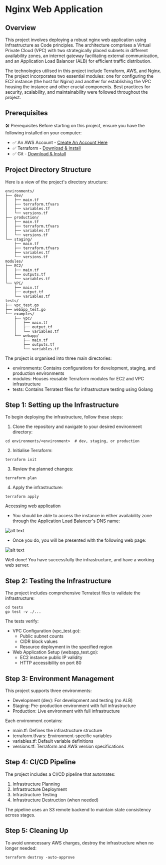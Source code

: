 
<h1>Nginx Web Application</h1>

<h2> Overview </h2>

This project involves deploying a robust nginx web application using Infrastructure as Code principles. The architecture comprises a Virtual Private Cloud (VPC) with two strategically placed subnets in different availability zones, an internet gateway facilitating external communication, and an Application Load Balancer (ALB) for efficient traffic distribution.

The technologies utilised in this project include Terraform, AWS, and Nginx. The project incorporates two essential modules: one for configuring the EC2 instance (the host for Nginx) and another for establishing the VPC housing the instance and other crucial components. Best practices for security, scalability, and maintainability were followed throughout the project.

<h2> Prerequisites </h2>

🛠 Prerequisites
Before starting on this project, ensure you have the following installed on your computer:

- ✅ An AWS Account - [Create An Account Here](https://aws.amazon.com/free)
- ✅ Terraform - [Download & Install](https://developer.hashicorp.com/terraform/tutorials/aws-get-started/install-cli)
- ✅ Git - [Download & Install](https://git-scm.com/downloads)

<h2> Project Directory Structure </h2>

Here is a view of the project's directory structure:

```hcl
environments/
├── dev/
│   ├── main.tf
│   ├── terraform.tfvars
│   ├── variables.tf
│   └── versions.tf
├── production/
│   ├── main.tf
│   ├── terraform.tfvars
│   ├── variables.tf
│   └── versions.tf
└── staging/
    ├── main.tf
    ├── terraform.tfvars
    ├── variables.tf
    └── versions.tf
modules/
├── EC2/
│   ├── main.tf
│   ├── outputs.tf
│   └── variables.tf
└── VPC/
    ├── main.tf
    ├── output.tf
    └── variables.tf
tests/
├── vpc_test.go
├── webapp_test.go
└── examples/
    ├── vpc/
    │   ├── main.tf
    │   ├── output.tf
    │   └── variables.tf
    └── webapp/
        ├── main.tf
        ├── outputs.tf
        └── variables.tf
```

The project is organised into three main directories:
- environments: Contains configurations for development, staging, and production environments
- modules: Houses reusable Terraform modules for EC2 and VPC infrastructure
- tests: Contains Terratest files for infrastructure testing using Golang

<h2> Step 1: Setting up the Infrastructure </h2>

To begin deploying the infrastructure, follow these steps:

1. Clone the repository and navigate to your desired environment directory:
```hcl
cd environments/<environment>  # dev, staging, or production
```

2. Initialise Terraform:
```hcl
terraform init
```

3. Review the planned changes:
```hcl
terraform plan
```

4. Apply the infrastructure:
```hcl
terraform apply
```

</h2> Accessing web application </h2>

- You should be able to access the instance in either availability zone through the Application Load Balancer's DNS name:

![alt text](image-1.png)

- Once you do, you will be presented with the following web page:

![alt text](image.png)

Well done! You have successfully the infrastructure, and have a working web server.


<h2> Step 2: Testing the Infrastructure </h2>

The project includes comprehensive Terratest files to validate the infrastructure:

```hcl
cd tests
go test -v ./...
```

The tests verify:
- VPC Configuration (vpc_test.go):
  - Public subnet counts
  - CIDR block values
  - Resource deployment in the specified region
- Web Application Setup (webapp_test.go):
  - EC2 instance public IP validity
  - HTTP accessibility on port 80

<h2> Step 3: Environment Management </h2>

This project supports three environments:
- Development (dev): For development and testing (no ALB)
- Staging: Pre-production environment with full infrastructure
- Production: Live environment with full infrastructure

Each environment contains:
- main.tf: Defines the infrastructure structure
- terraform.tfvars: Environment-specific variables
- variables.tf: Default variable definitions
- versions.tf: Terraform and AWS version specifications

<h2> Step 4: CI/CD Pipeline </h2>

The project includes a CI/CD pipeline that automates:
1. Infrastructure Planning
2. Infrastructure Deployment
3. Infrastructure Testing
4. Infrastructure Destruction (when needed)

The pipeline uses an S3 remote backend to maintain state consistency across stages.

<h2> Step 5: Cleaning Up </h2>

To avoid unnecessary AWS charges, destroy the infrastructure when no longer needed:

```hcl
terraform destroy -auto-approve
```